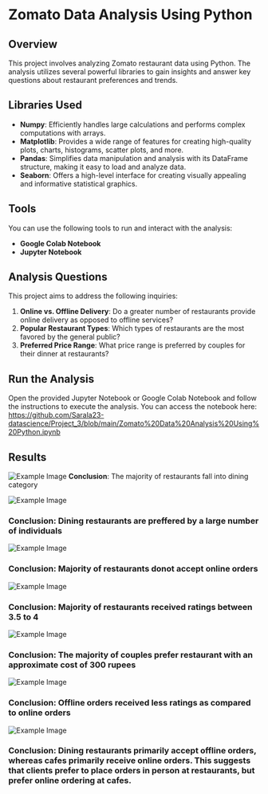 # Zomato Data Analysis Using Python



## Overview

This project involves analyzing Zomato restaurant data using Python. The analysis utilizes several powerful libraries to gain insights and answer key questions about restaurant preferences and trends.

## Libraries Used

- **Numpy**: Efficiently handles large calculations and performs complex computations with arrays.
- **Matplotlib**: Provides a wide range of features for creating high-quality plots, charts, histograms, scatter plots, and more.
- **Pandas**: Simplifies data manipulation and analysis with its DataFrame structure, making it easy to load and analyze data.
- **Seaborn**: Offers a high-level interface for creating visually appealing and informative statistical graphics.

## Tools

You can use the following tools to run and interact with the analysis:
- **Google Colab Notebook**
- **Jupyter Notebook**

## Analysis Questions

This project aims to address the following inquiries:

1. **Online vs. Offline Delivery**: Do a greater number of restaurants provide online delivery as opposed to offline services?
2. **Popular Restaurant Types**: Which types of restaurants are the most favored by the general public?
3. **Preferred Price Range**: What price range is preferred by couples for their dinner at restaurants?


## Run the Analysis

Open the provided Jupyter Notebook or Google Colab Notebook and follow the instructions to execute the analysis. You can access the notebook here: 
https://github.com/Sarala23-datascience/Project_3/blob/main/Zomato%20Data%20Analysis%20Using%20Python.ipynb

## Results
![Example Image](https://github.com/Sarala23-datascience/Project_3/blob/main/Type_of_restaurants.png)
**Conclusion**: The majority of restaurants fall into dining category




![Example Image](https://github.com/Sarala23-datascience/Project_3/blob/main/Votes_for_restaurants.png)
### Conclusion: Dining restaurants are preffered by a large number of individuals




![Example Image](https://github.com/Sarala23-datascience/Project_3/blob/main/Online_orders.png)
### Conclusion: Majority of restaurants donot accept online orders





![Example Image](https://github.com/Sarala23-datascience/Project_3/blob/main/Ratings.png)
### Conclusion: Majority of restaurants received ratings between 3.5 to 4




![Example Image](https://github.com/Sarala23-datascience/Project_3/blob/main/Approx_cost_for_two_people.png)
### Conclusion: The majority of couples prefer restaurant with an approximate cost of 300 rupees




![Example Image](https://github.com/Sarala23-datascience/Project_3/blob/main/Ratings%20of%20online_vs_offline.png)
### Conclusion: Offline orders received less ratings as compared to online orders




![Example Image](https://github.com/Sarala23-datascience/Project_3/blob/main/Heatmap.png)
 ### Conclusion: Dining restaurants primarily accept offline orders, whereas cafes primarily receive online orders. This suggests that clients prefer to place orders in person at restaurants, but prefer online ordering at cafes. 






